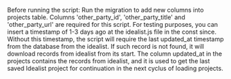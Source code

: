 Before running the script:
Run the migration to add new columns into projects table.
Columns 'other_party_id', 'other_party_title' and 'other_party_url' are required for this script.
For testing purposes, you can insert a timestamp of 1-3 days ago at the idealist.js file in the const since. Without this timestamp, the script will require the last updated_at timestamp from the database from the idealist. If such record is not found, it will download records from idealist from its start.
The column updated_at in the projects contains the records from idealist, and it is used to get the last saved Idealist project for continuation in the next cyclus of loading projects.
